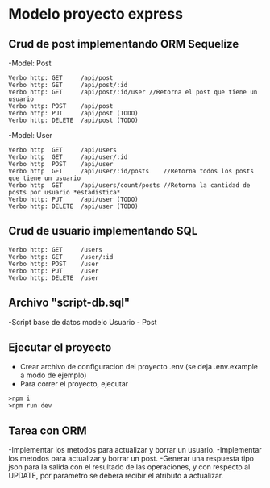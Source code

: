 # Modelo proyecto express

## Crud de post implementando ORM Sequelize

-Model: Post 

```
Verbo http: GET     /api/post
Verbo http: GET     /api/post/:id 
Verbo http: GET     /api/post/:id/user //Retorna el post que tiene un usuario
Verbo http: POST    /api/post 
Verbo http: PUT     /api/post (TODO)
Verbo http: DELETE  /api/post (TODO)
```

-Model: User

```
Verbo http  GET     /api/users
Verbo http  GET     /api/user/:id
Verbo http  POST    /api/user
Verbo http  GET     /api/user/:id/posts    //Retorna todos los posts que tiene un usuario
Verbo http  GET     /api/users/count/posts //Retorna la cantidad de posts por usuario *estadistica*
Verbo http: PUT     /api/user (TODO)
Verbo http: DELETE  /api/user (TODO)
```

## Crud de usuario implementando SQL
```
Verbo http: GET     /users 
Verbo http: GET     /user/:id 
Verbo http: POST    /user 
Verbo http: PUT     /user 
Verbo http: DELETE  /user 
```

## Archivo "script-db.sql"
-Script base de datos modelo Usuario - Post

## Ejecutar el proyecto
- Crear archivo de configuracion del proyecto .env (se deja .env.example a modo de ejemplo) 
- Para correr el proyecto, ejecutar
```
>npm i 
>npm run dev
```

## Tarea con ORM
-Implementar los metodos para actualizar y borrar un usuario.
-Implementar los metodos para actualizar y borrar un post.
-Generar una respuesta tipo json para la salida con el resultado de las operaciones, y con respecto al UPDATE, por parametro se debera recibir el atributo a actualizar.
